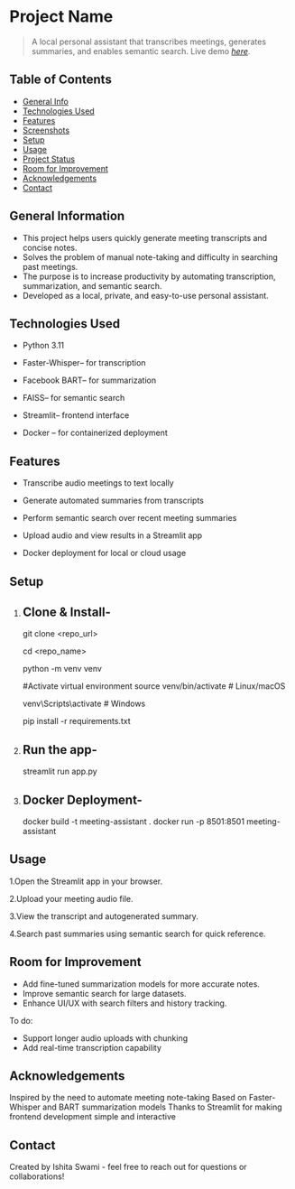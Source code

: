 # Project Name
> A local personal assistant that transcribes meetings, generates summaries, and enables semantic search.
> Live demo [_here_](https://drive.google.com/file/d/1OOppr-gGR1kjob3SUAnfMZ9tCpXIo7TM/view?usp=sharing). 

## Table of Contents
* [General Info](#general-information)
* [Technologies Used](#technologies-used)
* [Features](#features)
* [Screenshots](#screenshots)
* [Setup](#setup)
* [Usage](#usage)
* [Project Status](#project-status)
* [Room for Improvement](#room-for-improvement)
* [Acknowledgements](#acknowledgements)
* [Contact](#contact)



## General Information
- This project helps users quickly generate meeting transcripts and concise notes.
- Solves the problem of manual note-taking and difficulty in searching past meetings.
- The purpose is to increase productivity by automating transcription, summarization, and semantic search.
- Developed as a local, private, and easy-to-use personal assistant.


## Technologies Used
- Python 3.11

- Faster-Whisper– for transcription

- Facebook BART– for summarization

- FAISS– for semantic search

- Streamlit– frontend interface

- Docker – for containerized deployment


## Features
- Transcribe audio meetings to text locally

- Generate automated summaries from transcripts

- Perform semantic search over recent meeting summaries

- Upload audio and view results in a Streamlit app

- Docker deployment for local or cloud usage



## Setup
1. ## Clone & Install-

    git clone <repo_url>
    
    cd <repo_name>
    
    python -m venv venv
   
    #Activate virtual environment
    source venv/bin/activate   # Linux/macOS
   
    venv\Scripts\activate      # Windows
   
    pip install -r requirements.txt

2. ## Run the app-

    streamlit run app.py

3. ## Docker Deployment-

    docker build -t meeting-assistant .
    docker run -p 8501:8501 meeting-assistant


## Usage
1.Open the Streamlit app in your browser.

2.Upload your meeting audio file.

3.View the transcript and autogenerated summary.

4.Search past summaries using semantic search for quick reference.



## Room for Improvement
- Add fine-tuned summarization models for more accurate notes.
- Improve semantic search for large datasets.
- Enhance UI/UX with search filters and history tracking.

To do:
- Support longer audio uploads with chunking
- Add real-time transcription capability


## Acknowledgements
Inspired by the need to automate meeting note-taking
Based on Faster-Whisper and BART summarization models
Thanks to Streamlit for making frontend development simple and interactive


## Contact
Created by Ishita Swami - feel free to reach out for questions or collaborations!


